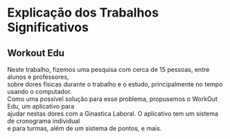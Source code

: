 <div>
    <h1>Explicação dos Trabalhos Significativos</<h1><br>
    <h2>Workout Edu</h2>
    <p>Neste trabalho, fizemos uma pesquisa com cerca de 15 pessoas, entre alunos e professores,<br>sobre dores físicas durante o trabalho      e o estudo, principalmente no tempo usando o computador.<br>Como uma possível solução para esse problema, propusemos o WorkOut Edu, um      aplicativo para<br>ajudar nestas dores com a Ginastica Laboral. O aplicativo tem um sistema de cronograma individual<br>e para turmas,        além de um sistema de pontos, e mais. </p>

</div>

